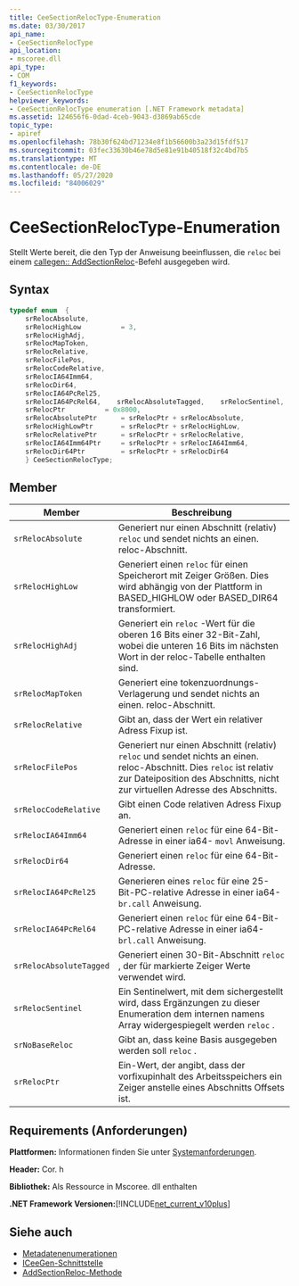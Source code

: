 ```yaml
---
title: CeeSectionRelocType-Enumeration
ms.date: 03/30/2017
api_name:
- CeeSectionRelocType
api_location:
- mscoree.dll
api_type:
- COM
f1_keywords:
- CeeSectionRelocType
helpviewer_keywords:
- CeeSectionRelocType enumeration [.NET Framework metadata]
ms.assetid: 124656f6-0dad-4ceb-9043-d3869ab65cde
topic_type:
- apiref
ms.openlocfilehash: 78b30f624bd71234e8f1b56600b3a23d15fdf517
ms.sourcegitcommit: 03fec33630b46e78d5e81e91b40518f32c4bd7b5
ms.translationtype: MT
ms.contentlocale: de-DE
ms.lasthandoff: 05/27/2020
ms.locfileid: "84006029"
---
```

# <a name="ceesectionreloctype-enumeration"></a>CeeSectionRelocType-Enumeration
Stellt Werte bereit, die den Typ der Anweisung beeinflussen, die `reloc` bei einem [callegen:: AddSectionReloc](iceegen-addsectionreloc-method.md)-Befehl ausgegeben wird.  
  
## <a name="syntax"></a>Syntax  
  
```cpp  
typedef enum  {  
    srRelocAbsolute,  
    srRelocHighLow          = 3,  
    srRelocHighAdj,
    srRelocMapToken,  
    srRelocRelative,  
    srRelocFilePos,  
    srRelocCodeRelative,  
    srRelocIA64Imm64,  
    srRelocDir64,  
    srRelocIA64PcRel25,  
    srRelocIA64PcRel64,    srRelocAbsoluteTagged,    srRelocSentinel,    srNoBaseReloc       = 0x4000,  
    srRelocPtr          = 0x8000,  
    srRelocAbsolutePtr      = srRelocPtr + srRelocAbsolute,  
    srRelocHighLowPtr       = srRelocPtr + srRelocHighLow,  
    srRelocRelativePtr      = srRelocPtr + srRelocRelative,  
    srRelocIA64Imm64Ptr     = srRelocPtr + srRelocIA64Imm64,  
    srRelocDir64Ptr         = srRelocPtr + srRelocDir64  
    } CeeSectionRelocType;  
```  
  
## <a name="members"></a>Member  
  
|Member|Beschreibung|  
|------------|-----------------|  
|`srRelocAbsolute`|Generiert nur einen Abschnitt (relativ) `reloc` und sendet nichts an einen. reloc-Abschnitt.|  
|`srRelocHighLow`|Generiert einen `reloc` für einen Speicherort mit Zeiger Größen. Dies wird abhängig von der Plattform in BASED_HIGHLOW oder BASED_DIR64 transformiert.|  
|`srRelocHighAdj`|Generiert ein `reloc` -Wert für die oberen 16 Bits einer 32-Bit-Zahl, wobei die unteren 16 Bits im nächsten Wort in der reloc-Tabelle enthalten sind.|  
|`srRelocMapToken`|Generiert eine tokenzuordnungs-Verlagerung und sendet nichts an einen. reloc-Abschnitt.|  
|`srRelocRelative`|Gibt an, dass der Wert ein relativer Adress Fixup ist.|  
|`srRelocFilePos`|Generiert nur einen Abschnitt (relativ) `reloc` und sendet nichts an einen. reloc-Abschnitt. Dies `reloc` ist relativ zur Dateiposition des Abschnitts, nicht zur virtuellen Adresse des Abschnitts.|  
|`srRelocCodeRelative`|Gibt einen Code relativen Adress Fixup an.|  
|`srRelocIA64Imm64`|Generiert einen `reloc` für eine 64-Bit-Adresse in einer ia64- `movl` Anweisung.|  
|`srRelocDir64`|Generiert einen `reloc` für eine 64-Bit-Adresse.|  
|`srRelocIA64PcRel25`|Generieren eines `reloc` für eine 25-Bit-PC-relative Adresse in einer ia64- `br.call` Anweisung.|  
|`srRelocIA64PcRel64`|Generiert einen `reloc` für eine 64-Bit-PC-relative Adresse in einer ia64- `brl.call` Anweisung.|  
|`srRelocAbsoluteTagged`|Generiert einen 30-Bit-Abschnitt `reloc` , der für markierte Zeiger Werte verwendet wird.|  
|`srRelocSentinel`|Ein Sentinelwert, mit dem sichergestellt wird, dass Ergänzungen zu dieser Enumeration dem internen namens Array widergespiegelt werden `reloc` .|  
|`srNoBaseReloc`|Gibt an, dass keine Basis ausgegeben werden soll `reloc` .|  
|`srRelocPtr`|Ein-Wert, der angibt, dass der vorfixupinhalt des Arbeitsspeichers ein Zeiger anstelle eines Abschnitts Offsets ist.|  
  
## <a name="requirements"></a>Requirements (Anforderungen)  
 **Plattformen:** Informationen finden Sie unter [Systemanforderungen](../../get-started/system-requirements.md).  
  
 **Header:** Cor. h  
  
 **Bibliothek:** Als Ressource in Mscoree. dll enthalten  
  
 **.NET Framework Versionen:**[!INCLUDE[net_current_v10plus](../../../../includes/net-current-v10plus-md.md)]  
  
## <a name="see-also"></a>Siehe auch

- [Metadatenenumerationen](metadata-enumerations.md)
- [ICeeGen-Schnittstelle](iceegen-interface.md)
- [AddSectionReloc-Methode](iceegen-addsectionreloc-method.md)
